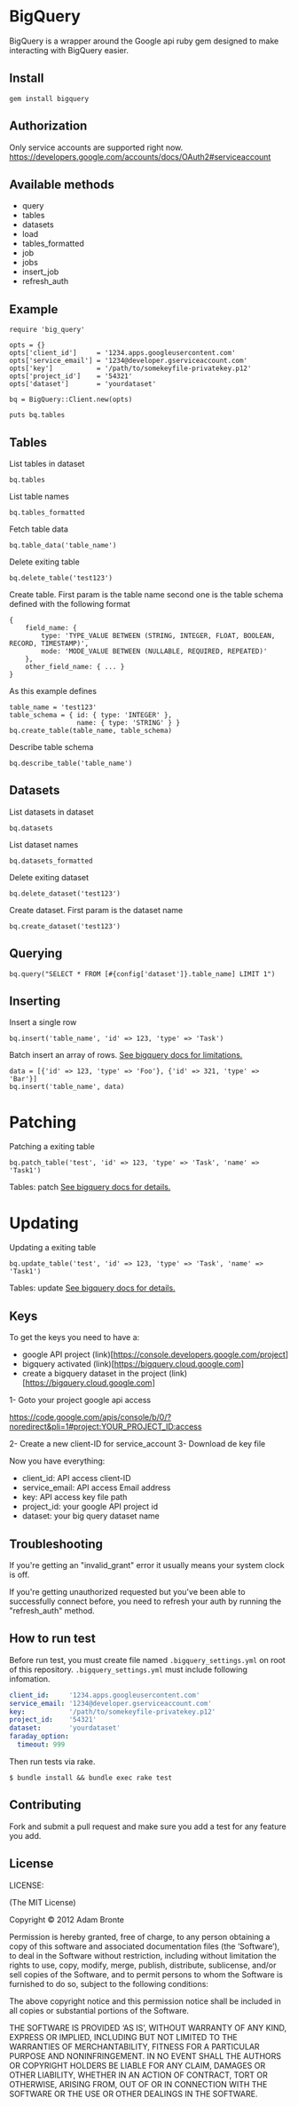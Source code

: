 # BigQuery

BigQuery is a wrapper around the Google api ruby gem designed to make interacting with BigQuery easier.

## Install

    gem install bigquery

## Authorization

Only service accounts are supported right now. https://developers.google.com/accounts/docs/OAuth2#serviceaccount

## Available methods

* query
* tables
* datasets
* load
* tables_formatted
* job
* jobs
* insert_job
* refresh_auth

## Example

    require 'big_query'

    opts = {}
    opts['client_id']     = '1234.apps.googleusercontent.com'
    opts['service_email'] = '1234@developer.gserviceaccount.com'
    opts['key']           = '/path/to/somekeyfile-privatekey.p12'
    opts['project_id']    = '54321'
    opts['dataset']       = 'yourdataset'

    bq = BigQuery::Client.new(opts)

    puts bq.tables

## Tables

List tables in dataset

    bq.tables

List table names

    bq.tables_formatted

Fetch table data

    bq.table_data('table_name')

Delete exiting table

    bq.delete_table('test123')

Create table. First param is the table name second one is the table schema defined with the following format

    {
        field_name: {
            type: 'TYPE_VALUE BETWEEN (STRING, INTEGER, FLOAT, BOOLEAN, RECORD, TIMESTAMP)',
            mode: 'MODE_VALUE BETWEEN (NULLABLE, REQUIRED, REPEATED)'
        },
        other_field_name: { ... }
    }


As this example defines

    table_name = 'test123'
    table_schema = { id: { type: 'INTEGER' },
                     name: { type: 'STRING' } }
    bq.create_table(table_name, table_schema)

Describe table schema

    bq.describe_table('table_name')

## Datasets

List datasets in dataset

    bq.datasets

List dataset names

    bq.datasets_formatted

Delete exiting dataset

    bq.delete_dataset('test123')

Create dataset. First param is the dataset name

    bq.create_dataset('test123')

## Querying

    bq.query("SELECT * FROM [#{config['dataset']}.table_name] LIMIT 1")

## Inserting

Insert a single row

    bq.insert('table_name', 'id' => 123, 'type' => 'Task')

Batch insert an array of rows. [See bigquery docs for limitations.](https://cloud.google.com/bigquery/streaming-data-into-bigquery#quota)

    data = [{'id' => 123, 'type' => 'Foo'}, {'id' => 321, 'type' => 'Bar'}]
    bq.insert('table_name', data)

# Patching

Patching a exiting table

    bq.patch_table('test', 'id' => 123, 'type' => 'Task', 'name' => 'Task1')

Tables: patch [See bigquery docs for details.](https://cloud.google.com/bigquery/docs/reference/v2/tables/patch)

# Updating

Updating a exiting table

    bq.update_table('test', 'id' => 123, 'type' => 'Task', 'name' => 'Task1')

Tables: update [See bigquery docs for details.](https://cloud.google.com/bigquery/docs/reference/v2/tables/update)

## Keys

To get the keys you need to have a:

* google API project (link)[https://console.developers.google.com/project]
* bigquery activated (link)[https://bigquery.cloud.google.com]
* create a bigquery dataset in the project (link)[https://bigquery.cloud.google.com]

1- Goto your project google api access

https://code.google.com/apis/console/b/0/?noredirect&pli=1#project:YOUR_PROJECT_ID:access

2- Create a new client-ID for service_account
3- Download de key file

Now you have everything:

* client_id: API access client-ID
* service_email: API access Email address
* key: API access key file path
* project_id: your google API project id
* dataset: your big query dataset name

## Troubleshooting

If you're getting an "invalid_grant" error it usually means your system clock is off.

If you're getting unauthorized requested but you've been able to successfully connect before, you need to refresh your auth by running the "refresh_auth" method.

## How to run test

Before run test, you must create file named `.bigquery_settings.yml` on root of this repository. `.bigquery_settings.yml` must include following infomation.

```yaml
client_id:     '1234.apps.googleusercontent.com'
service_email: '1234@developer.gserviceaccount.com'
key:           '/path/to/somekeyfile-privatekey.p12'
project_id:    '54321'
dataset:       'yourdataset'
faraday_option:
  timeout: 999
```

Then run tests via rake.

```
$ bundle install && bundle exec rake test
```

## Contributing

Fork and submit a pull request and make sure you add a test for any feature you add.

## License

LICENSE:

(The MIT License)

Copyright © 2012 Adam Bronte

Permission is hereby granted, free of charge, to any person obtaining a copy of this software and associated documentation files (the ‘Software’), to deal in the Software without restriction, including without limitation the rights to use, copy, modify, merge, publish, distribute, sublicense, and/or sell copies of the Software, and to permit persons to whom the Software is furnished to do so, subject to the following conditions:

The above copyright notice and this permission notice shall be included in all copies or substantial portions of the Software.

THE SOFTWARE IS PROVIDED ‘AS IS’, WITHOUT WARRANTY OF ANY KIND, EXPRESS OR IMPLIED, INCLUDING BUT NOT LIMITED TO THE WARRANTIES OF MERCHANTABILITY, FITNESS FOR A PARTICULAR PURPOSE AND NONINFRINGEMENT. IN NO EVENT SHALL THE AUTHORS OR COPYRIGHT HOLDERS BE LIABLE FOR ANY CLAIM, DAMAGES OR OTHER LIABILITY, WHETHER IN AN ACTION OF CONTRACT, TORT OR OTHERWISE, ARISING FROM, OUT OF OR IN CONNECTION WITH THE SOFTWARE OR THE USE OR OTHER DEALINGS IN THE SOFTWARE.
